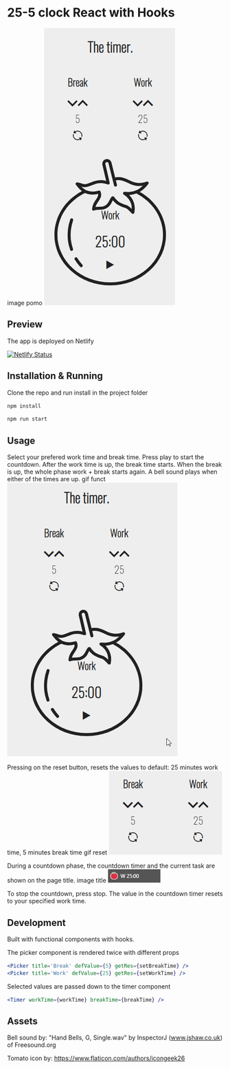# 25-5 clock React with Hooks

image pomo
![Screenshot](/readme/pomo.png)

## Preview

The app is deployed on Netlify

[![Netlify Status](https://api.netlify.com/api/v1/badges/c4b8a9f6-e643-43ef-8f99-561fa7436502/deploy-status)](https://the-timer.netlify.app/)

## Installation & Running

Clone the repo and run install in the project folder

```cmd
npm install
```

```cmd
npm run start
```

## Usage

Select your prefered work time and break time.
Press play to start the countdown.
After the work time is up, the break time starts. When the break is up, the whole phase work + break starts again.
A bell sound plays when either of the times are up.
gif funct
![HowTo](/readme/pomo.gif)

Pressing on the reset button, resets the values to default: 25 minutes work time, 5 minutes break time
gif reset
![Reset](/readme/reset.gif)

During a countdown phase, the countdown timer and the current task are shown on the page title.
image title
![Page title](/readme/title.gif)

To stop the countdown, press stop. The value in the countdown timer resets to your specified work time.

## Development

Built with functional components with hooks.

The picker component is rendered twice with different props

```jsx
<Picker title='Break' defValue={5} getRes={setBreakTime} />
<Picker title='Work' defValue={25} getRes={setWorkTime} />
```

Selected values are passed down to the timer component

```jsx
<Timer workTime={workTime} breakTime={breakTime} />
```

## Assets

Bell sound by:
"Hand Bells, G, Single.wav" by InspectorJ (www.jshaw.co.uk) of Freesound.org

Tomato icon by:
<https://www.flaticon.com/authors/icongeek26>